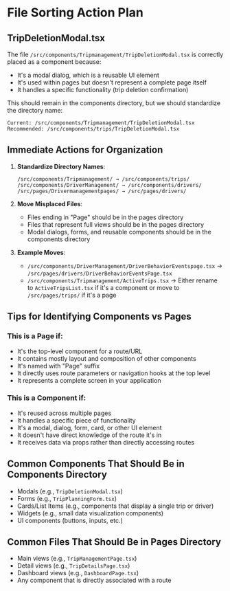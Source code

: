 # File Sorting Action Plan

## TripDeletionModal.tsx

The file `/src/components/Tripmanagement/TripDeletionModal.tsx` is correctly placed as a component because:
- It's a modal dialog, which is a reusable UI element
- It's used within pages but doesn't represent a complete page itself
- It handles a specific functionality (trip deletion confirmation)

This should remain in the components directory, but we should standardize the directory name:

```
Current: /src/components/Tripmanagement/TripDeletionModal.tsx
Recommended: /src/components/trips/TripDeletionModal.tsx
```

## Immediate Actions for Organization

1. **Standardize Directory Names**:
   ```
   /src/components/Tripmanagement/ → /src/components/trips/
   /src/components/DriverManagement/ → /src/components/drivers/
   /src/pages/Drivermanagementpages/ → /src/pages/drivers/
   ```

2. **Move Misplaced Files**:
   - Files ending in "Page" should be in the pages directory
   - Files that represent full views should be in the pages directory
   - Modal dialogs, forms, and reusable components should be in the components directory

3. **Example Moves**:
   - `/src/components/DriverManagement/DriverBehaviorEventspage.tsx` → `/src/pages/drivers/DriverBehaviorEventsPage.tsx`
   - `/src/components/Tripmanagement/ActiveTrips.tsx` → Either rename to `ActiveTripsList.tsx` if it's a component or move to `/src/pages/trips/` if it's a page

## Tips for Identifying Components vs Pages

### This is a Page if:
- It's the top-level component for a route/URL
- It contains mostly layout and composition of other components
- It's named with "Page" suffix
- It directly uses route parameters or navigation hooks at the top level
- It represents a complete screen in your application

### This is a Component if:
- It's reused across multiple pages
- It handles a specific piece of functionality
- It's a modal, dialog, form, card, or other UI element
- It doesn't have direct knowledge of the route it's in
- It receives data via props rather than directly accessing routes

## Common Components That Should Be in Components Directory

- Modals (e.g., `TripDeletionModal.tsx`)
- Forms (e.g., `TripPlanningForm.tsx`)
- Cards/List Items (e.g., components that display a single trip or driver)
- Widgets (e.g., small data visualization components)
- UI components (buttons, inputs, etc.)

## Common Files That Should Be in Pages Directory

- Main views (e.g., `TripManagementPage.tsx`)
- Detail views (e.g., `TripDetailsPage.tsx`)
- Dashboard views (e.g., `DashboardPage.tsx`)
- Any component that is directly associated with a route

